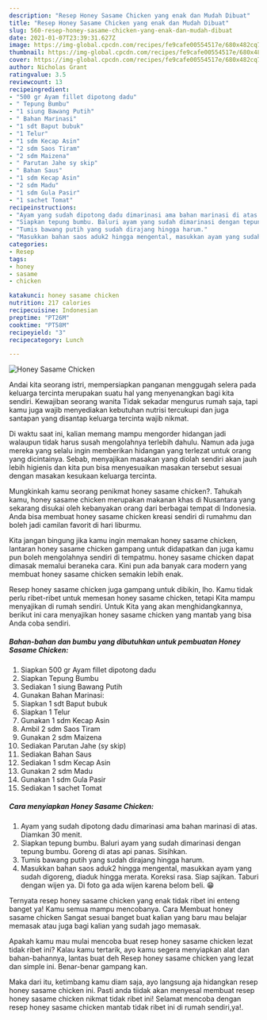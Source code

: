 ```yaml
---
description: "Resep Honey Sasame Chicken yang enak dan Mudah Dibuat"
title: "Resep Honey Sasame Chicken yang enak dan Mudah Dibuat"
slug: 560-resep-honey-sasame-chicken-yang-enak-dan-mudah-dibuat
date: 2021-01-07T23:39:31.627Z
image: https://img-global.cpcdn.com/recipes/fe9cafe00554517e/680x482cq70/honey-sasame-chicken-foto-resep-utama.jpg
thumbnail: https://img-global.cpcdn.com/recipes/fe9cafe00554517e/680x482cq70/honey-sasame-chicken-foto-resep-utama.jpg
cover: https://img-global.cpcdn.com/recipes/fe9cafe00554517e/680x482cq70/honey-sasame-chicken-foto-resep-utama.jpg
author: Nicholas Grant
ratingvalue: 3.5
reviewcount: 13
recipeingredient:
- "500 gr Ayam fillet dipotong dadu"
- " Tepung Bumbu"
- "1 siung Bawang Putih"
- " Bahan Marinasi"
- "1 sdt Baput bubuk"
- "1 Telur"
- "1 sdm Kecap Asin"
- "2 sdm Saos Tiram"
- "2 sdm Maizena"
- " Parutan Jahe sy skip"
- " Bahan Saus"
- "1 sdm Kecap Asin"
- "2 sdm Madu"
- "1 sdm Gula Pasir"
- "1 sachet Tomat"
recipeinstructions:
- "Ayam yang sudah dipotong dadu dimarinasi ama bahan marinasi di atas. Diamkan 30 menit."
- "Siapkan tepung bumbu. Baluri ayam yang sudah dimarinasi dengan tepung bumbu. Goreng di atas api panas. Sisihkan."
- "Tumis bawang putih yang sudah dirajang hingga harum."
- "Masukkan bahan saos aduk2 hingga mengental, masukkan ayam yang sudah digoreng, diaduk hingga merata. Koreksi rasa. Siap sajikan. Taburi dengan wijen ya. Di foto ga ada wijen karena belom beli. 😁"
categories:
- Resep
tags:
- honey
- sasame
- chicken

katakunci: honey sasame chicken 
nutrition: 217 calories
recipecuisine: Indonesian
preptime: "PT26M"
cooktime: "PT58M"
recipeyield: "3"
recipecategory: Lunch

---
```



![Honey Sasame Chicken](https://img-global.cpcdn.com/recipes/fe9cafe00554517e/680x482cq70/honey-sasame-chicken-foto-resep-utama.jpg)

Andai kita seorang istri, mempersiapkan panganan menggugah selera pada keluarga tercinta merupakan suatu hal yang menyenangkan bagi kita sendiri. Kewajiban seorang  wanita Tidak sekadar mengurus rumah saja, tapi kamu juga wajib menyediakan kebutuhan nutrisi tercukupi dan juga santapan yang disantap keluarga tercinta wajib nikmat.

Di waktu  saat ini, kalian memang mampu mengorder hidangan jadi walaupun tidak harus susah mengolahnya terlebih dahulu. Namun ada juga mereka yang selalu ingin memberikan hidangan yang terlezat untuk orang yang dicintainya. Sebab, menyajikan masakan yang diolah sendiri akan jauh lebih higienis dan kita pun bisa menyesuaikan masakan tersebut sesuai dengan masakan kesukaan keluarga tercinta. 



Mungkinkah kamu seorang penikmat honey sasame chicken?. Tahukah kamu, honey sasame chicken merupakan makanan khas di Nusantara yang sekarang disukai oleh kebanyakan orang dari berbagai tempat di Indonesia. Anda bisa membuat honey sasame chicken kreasi sendiri di rumahmu dan boleh jadi camilan favorit di hari liburmu.

Kita jangan bingung jika kamu ingin memakan honey sasame chicken, lantaran honey sasame chicken gampang untuk didapatkan dan juga kamu pun boleh mengolahnya sendiri di tempatmu. honey sasame chicken dapat dimasak memalui beraneka cara. Kini pun ada banyak cara modern yang membuat honey sasame chicken semakin lebih enak.

Resep honey sasame chicken juga gampang untuk dibikin, lho. Kamu tidak perlu ribet-ribet untuk memesan honey sasame chicken, tetapi Kita mampu menyajikan di rumah sendiri. Untuk Kita yang akan menghidangkannya, berikut ini cara menyajikan honey sasame chicken yang mantab yang bisa Anda coba sendiri.

<!--inarticleads1-->

##### Bahan-bahan dan bumbu yang dibutuhkan untuk pembuatan Honey Sasame Chicken:

1. Siapkan 500 gr Ayam fillet dipotong dadu
1. Siapkan  Tepung Bumbu
1. Sediakan 1 siung Bawang Putih
1. Gunakan  Bahan Marinasi:
1. Siapkan 1 sdt Baput bubuk
1. Siapkan 1 Telur
1. Gunakan 1 sdm Kecap Asin
1. Ambil 2 sdm Saos Tiram
1. Gunakan 2 sdm Maizena
1. Sediakan  Parutan Jahe (sy skip)
1. Sediakan  Bahan Saus
1. Sediakan 1 sdm Kecap Asin
1. Gunakan 2 sdm Madu
1. Gunakan 1 sdm Gula Pasir
1. Sediakan 1 sachet Tomat




<!--inarticleads2-->

##### Cara menyiapkan Honey Sasame Chicken:

1. Ayam yang sudah dipotong dadu dimarinasi ama bahan marinasi di atas. Diamkan 30 menit.
1. Siapkan tepung bumbu. Baluri ayam yang sudah dimarinasi dengan tepung bumbu. Goreng di atas api panas. Sisihkan.
1. Tumis bawang putih yang sudah dirajang hingga harum.
1. Masukkan bahan saos aduk2 hingga mengental, masukkan ayam yang sudah digoreng, diaduk hingga merata. Koreksi rasa. Siap sajikan. Taburi dengan wijen ya. Di foto ga ada wijen karena belom beli. 😁




Ternyata resep honey sasame chicken yang enak tidak ribet ini enteng banget ya! Kamu semua mampu mencobanya. Cara Membuat honey sasame chicken Sangat sesuai banget buat kalian yang baru mau belajar memasak atau juga bagi kalian yang sudah jago memasak.

Apakah kamu mau mulai mencoba buat resep honey sasame chicken lezat tidak ribet ini? Kalau kamu tertarik, ayo kamu segera menyiapkan alat dan bahan-bahannya, lantas buat deh Resep honey sasame chicken yang lezat dan simple ini. Benar-benar gampang kan. 

Maka dari itu, ketimbang kamu diam saja, ayo langsung aja hidangkan resep honey sasame chicken ini. Pasti anda tiidak akan menyesal membuat resep honey sasame chicken nikmat tidak ribet ini! Selamat mencoba dengan resep honey sasame chicken mantab tidak ribet ini di rumah sendiri,ya!.

